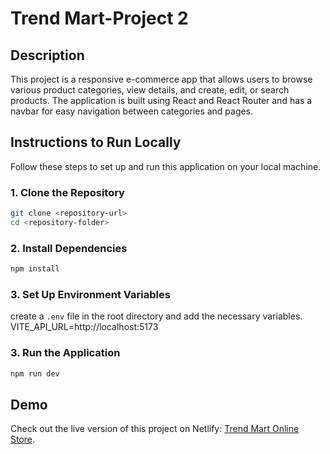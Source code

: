 # Trend Mart-Project 2

## Description
This project is a responsive e-commerce app that allows users to browse various product categories, view details, and create, edit, or search products. The application is built using React and React Router and has a navbar for easy navigation between categories and pages.

## Instructions to Run Locally

Follow these steps to set up and run this application on your local machine.

### 1. Clone the Repository
```bash
git clone <repository-url>
cd <repository-folder>
```
### 2. Install Dependencies
```bash
npm install
```
### 3. Set Up Environment Variables
 create a `.env` file in the root directory and add the necessary variables.
VITE_API_URL=http://localhost:5173

### 3. Run the Application
```bash
npm run dev
```
## Demo
Check out the live version of this project on Netlify: [Trend Mart Online Store](https://trend-mart-onlinestore.netlify.app/).
